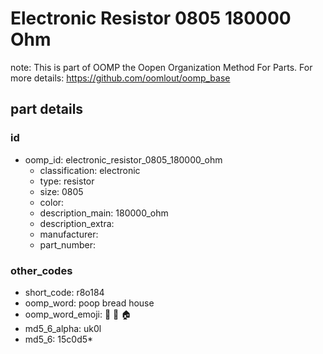 # Electronic Resistor 0805 180000 Ohm  

note: This is part of OOMP the Oopen Organization Method For Parts. For more details: https://github.com/oomlout/oomp_base

##  part details





### id
* oomp_id: electronic_resistor_0805_180000_ohm
  * classification: electronic
  * type: resistor
  * size: 0805
  * color: 
  * description_main: 180000_ohm
  * description_extra: 
  * manufacturer: 
  * part_number: 

### other_codes
* short_code: r8o184
* oomp_word: poop bread house
* oomp_word_emoji: :poop: :bread: :house:
* md5_6_alpha: uk0l
* md5_6: 15c0d5* 